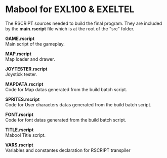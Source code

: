 # Mabool for EXL100 & EXELTEL

The RSCRIPT sources needed to build the final program. They are included by the <b>main.rscript</b> file which is at the root of the "src" folder.

<b>GAME.rscript</b><br>
Main script of the gameplay.

<b>MAP.rscript</b><br>
Map loader and drawer.

<b>JOYTESTER.rscript</b><br>
Joystick tester.

<b>MAPDATA.rscript</b><br>
Code for Map datas generated from the build batch script.

<b>SPRITES.rscript</b><br>
Code for User characters datas generated from the build batch script.

<b>FONT.rscript</b><br>
Code for font datas generated from the build batch script.

<b>TITLE.rscript</b><br>
Mabool Title script. 

<b>VARS.rscript</b><br>
Variables and constantes declaration for RSCRIPT transpiler
